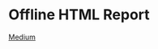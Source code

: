 # Offline HTML Report
[Medium](https://medium.com/geekculture/create-an-interactive-report-by-using-plotly-981a513fdec4)
